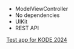 * ModelViewController
* No dependencies 
* UIKit
* REST API

[Test app for KODE 2024](https://github.com/appKODE/trainee-test-ios-2024)
